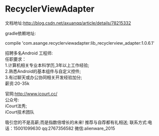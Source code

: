 # RecyclerViewAdapter

文档地址:http://blog.csdn.net/axuanqq/article/details/78215332


gradle依赖地址:  

compile 'com.asange.recyclerviewadapter:lib_recyclerview_adapter:1.0.6.1'  


   招聘多名Android 工程师:  
   任职要求：  
   1.计算机相关专业本科学历,3年以上工作经验;  
   2.熟悉Android的基本组件与自定义控件;  
   3.有过聊天或办公协同相关开发经验加分;  
   薪资:20-35k  
   
   官网:http://www.icourt.cc/  
   公众号:  
   iCourt法秀;  
   iCourt技术团队  
   
   吸引您的不是高薪;而是指数倍增长的未来! 推荐与自荐都有礼相送; 联系方式:电话：15001099630 qq:2767356582  微信:alienware_2015  

